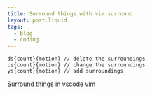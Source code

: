 ```yaml
---
title: Surround things with vim surround
layout: post.liquid
tags:
  - blog
  - coding
---
```




```
ds{count}{motion} // delete the surroundings
cs{count}{motion} // change the surroundings
ys{count}{motion} // add surroundings
```


[Surround things in vscode vim](https://www.barbarianmeetscoding.com/boost-your-coding-fu-with-vscode-and-vim/surrounding-things-with-vim-surround/)


